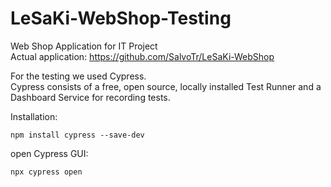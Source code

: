 # LeSaKi-WebShop-Testing

Web Shop Application for IT Project \
Actual application: https://github.com/SalvoTr/LeSaKi-WebShop

For the testing we used Cypress.\
Cypress consists of a free, open source, locally installed Test Runner and a Dashboard Service for recording tests.

Installation:
```
npm install cypress --save-dev
```
open Cypress GUI:
```
npx cypress open
```